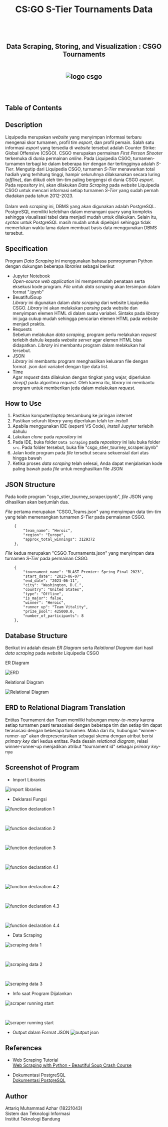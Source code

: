 <h1 align="center">
  <br>
  CS:GO S-Tier Tournaments Data
  <br>
  <br>
</h1>

<h2 align="center">
  <br>
  Data Scraping, Storing, and Visualization : CSGO Tournaments
  <br>
  <br>
  
  ![logo csgo](https://upload.wikimedia.org/wikipedia/commons/thumb/d/d9/MLG_Columbus_-_Luminosity_vs_Navi.jpg/1200px-MLG_Columbus_-_Luminosity_vs_Navi.jpg)


  <br>
</h2>

## Table of Contents

## Description
Liquipedia merupakan _website_ yang menyimpan informasi terbaru mengenai skor turnamen, profil tim _esport_, dan profil pemain. Salah satu informasi _esport_ yang tersedia di _website_ tersebut adalah Counter Strike: Global Offensive (CSGO). CSGO merupakan permainan _First Person Shooter_ terkemuka di dunia permainan _online_. Pada Liquipedia CSGO, turnamen-turnamen terbagi ke dalam beberapa _tier_ dengan _tier_ tertingginya adalah _S-Tier_. Mengutip dari Liquipedia CSGO, turnamen _S-Tier_ menawarkan total hadiah yang terhitung tinggi, hampir seluruhnya dilaksanakan secara luring (_offline_), dan diikuti oleh tim-tim paling bergengsi di dunia CSGO _esport_. Pada _repository_ ini, akan dilakukan _Data Scraping_ pada _website_ Liquipedia CSGO untuk mencari informasi setiap turnamen _S-Tier_ yang sudah pernah diadakan pada tahun 2012-2023.
<br>
<br>
Dalam _web scraping_ ini, DBMS yang akan digunakan adalah PostgreSQL. PostgreSQL memiliki kelebihan dalam menangani _query_ yang kompleks sehingga visualisasi tabel data menjadi mudah untuk dilakukan. Selain itu, _syntax_ untuk PostgreSQL masih mudah untuk dipelajari sehingga tidak memerlukan waktu lama dalam membuat basis data menggunakan DBMS tersebut.

## Specification
Program _Data Scraping_ ini menggunakan bahasa pemrograman Python dengan dukungan beberapa _libraries_ sebagai berikut
  - Jupyter Notebook
    <br>
    _Open-source web application_ ini mempermudah penataan serta eksekusi kode program. _File_ untuk _data scraping_ akan tersimpan dalam format ".ipynb"
  - BeuatifulSoup
    <br>
    _Library_ ini digunakan dalam _data scraping_ dari website Liquipedia CSGO. _Library_ ini akan melakukan _parsing_ pada website dan menyimpan elemen HTML di dalam suatu variabel. Sintaks pada _library_ ini juga cukup mudah sehingga pencarian elemen HTML pada website menjadi praktis.
  - Requests
    <br>
    Sebelum melakukan _data scraping_, program perlu melakukan _request_ terlebih dahulu kepada _website server_ agar elemen HTML bisa didapatkan. _Library_ ini membantu program dalam melakukan hal tersebut.
  - JSON
    <br>
    _Library_ ini membantu program menghasilkan keluaran file dengan format .json dari variabel dengan tipe data list.
  - Time
    <br>
    Agar _request_ data dilakukan dengan tingkat yang wajar, diperlukan _sleep()_ pada algoritma _request_. Oleh karena itu, _library_ ini membantu program untuk memberikan jeda dalam melakukan _request_.

## How to Use
1. Pastikan komputer/laptop tersambung ke jaringan internet
2. Pastikan seluruh _library_ yang diperlukan telah ter-_install_
3. Apabila menggunakan IDE (seperti VS Code), _install_ Jupyter terlebih dahulu
4. Lakukan _clone_ pada _repository_ ini
5. Pada IDE, buka folder ```Data Scraping``` pada _repository_ ini lalu buka folder ```src```. Pada folder tersebut, buka file "csgo_stier_tourney_scraper.ipynb"
6. Jalan kode program pada _file_ tersebut secara sekuensial dari atas hingga bawah
7. Ketika proses _data scraping_ telah selesai, Anda dapat menjalankan kode paling bawah pada _file_ untuk menghasilkan file JSON

## JSON Structure
Pada kode program "csgo_stier_tourney_scraper.ipynb", _file_ JSON yang dihasilkan akan berjumlah dua.

_File_ pertama merupakan "CSGO_Teams.json" yang menyimpan data tim-tim yang telah memenangkan turnamen _S-Tier_ pada permaianan CSGO.
```
    {
        "team_name": "Heroic",
        "region": "Europe",
        "approx_total_winnings": 3129372
    },
```
_File_ kedua merupakan "CSGO_Tournaments.json" yang menyimpan data turnamen _S-Tier_ pada permainan CSGO.
```
    {
        "tournament_name": "BLAST Premier: Spring Final 2023",
        "start_date": "2023-06-07",
        "end_date": "2023-06-11",
        "city": "Washington, D.C.",
        "country": "United States",
        "type": "Offline",
        "is_major": false,
        "winner": "Heroic",
        "runner_up": "Team Vitality",
        "prize_pool": 425000.0,
        "number_of_participants": 8
    },
```

## Database Structure
Berikut ini adalah desain _ER Diagram_ serta _Relational Diagram_ dari hasil _data scraping_ pada _website_ Liquipedia CSGO

ER Diagram
  
![ERD](https://github.com/attariqazhar/Seleksi-2023-Tugas-1/blob/main/Data%20Storing/design/ER%20Diagram.png)

Relational Diagram
  
![Relational Diagram](https://github.com/attariqazhar/Seleksi-2023-Tugas-1/blob/main/Data%20Storing/design/Relational%20Diagram.png)

## ERD to Relational Diagram Translation
Entitas Tournament dan Team memiliki hubungan _many-to-many_ karena setiap turnamen pasti terasosiasi dengan beberapa tim dan setiap tim dapat terasosasi dengan beberapa turnamen. Maka dari itu, hubungan "winner-runner-up" akan direpresentasikan sebagai skema dengan atribut berisi _primary key_ dari kedua entitas. Pada desain _relational diagram_, relasi winner-runner-up menjadikan atribut "tournament id" sebagai _primary key_-nya

## Screenshot of Program
- Import Libraries
  
![import libraries](https://github.com/attariqazhar/Seleksi-2023-Tugas-1/blob/main/Data%20Scraping/screenshot/import_libraries.png)

- Deklarasi Fungsi

![function declaration 1](https://github.com/attariqazhar/Seleksi-2023-Tugas-1/blob/main/Data%20Scraping/screenshot/preprocessing_function_1.png)

<br>

![function declaration 2](https://github.com/attariqazhar/Seleksi-2023-Tugas-1/blob/main/Data%20Scraping/screenshot/preprocessing_function_2.png)

<br>

![function declaration 3](https://github.com/attariqazhar/Seleksi-2023-Tugas-1/blob/main/Data%20Scraping/screenshot/preprocessing_function_3.png)

<br>

![function declaration 4.1](https://github.com/attariqazhar/Seleksi-2023-Tugas-1/blob/main/Data%20Scraping/screenshot/preprocessing_function_4_1.png)

<br>

![function declaration 4.2](https://github.com/attariqazhar/Seleksi-2023-Tugas-1/blob/main/Data%20Scraping/screenshot/preprocessing_function_4_2.png)

<br>

![function declaration 4.3](https://github.com/attariqazhar/Seleksi-2023-Tugas-1/blob/main/Data%20Scraping/screenshot/preprocessing_function_4_3.png)

<br>

![function declaration 4.4](https://github.com/attariqazhar/Seleksi-2023-Tugas-1/blob/main/Data%20Scraping/screenshot/preprocessing_function_4_4.png)

- Data Scraping

![scraping data 1](https://github.com/attariqazhar/Seleksi-2023-Tugas-1/blob/main/Data%20Scraping/screenshot/scraper_1.png)

<br>

![scraping data 2](https://github.com/attariqazhar/Seleksi-2023-Tugas-1/blob/main/Data%20Scraping/screenshot/scraper_2.png)

<br>

![scraping data 3](https://github.com/attariqazhar/Seleksi-2023-Tugas-1/blob/main/Data%20Scraping/screenshot/scraper_3.png)

- Info saat Program Dijalankan

![scraper running start](https://github.com/attariqazhar/Seleksi-2023-Tugas-1/blob/main/Data%20Scraping/screenshot/scraper_running_start.png)

<br>

![scraper running start](https://github.com/attariqazhar/Seleksi-2023-Tugas-1/blob/main/Data%20Scraping/screenshot/scraper_running_end.png)

- Output dalam Format JSON
![output json](https://github.com/attariqazhar/Seleksi-2023-Tugas-1/blob/main/Data%20Scraping/screenshot/write_json.png)

## References
- Web Scraping Tutorial
  <br>
  [Web Scraping with Python - Beautiful Soup Crash Course](https://www.youtube.com/watch?v=XVv6mJpFOb0)

- Dokumentasi PostgreSQL
  <br>
  [Dokumentasi PostgreSQL](https://www.postgresql.org/docs/)

## Author
Attariq Muhammad Azhar (18221043)
<br>
Sistem dan Teknologi Informasi
<br>
Institut Teknologi Bandung
